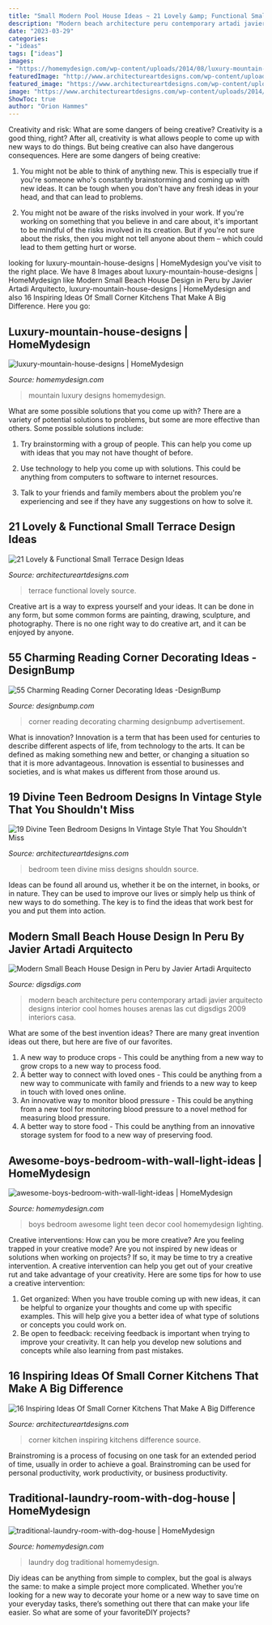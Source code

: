 ```yaml
---
title: "Small Modern Pool House Ideas ~ 21 Lovely &amp; Functional Small Terrace Design Ideas"
description: "Modern beach architecture peru contemporary artadi javier arquitecto designs interior cool homes houses arenas las cut digsdigs 2009 interiors casa"
date: "2023-03-29"
categories:
- "ideas"
tags: ["ideas"]
images:
- "https://homemydesign.com/wp-content/uploads/2014/08/luxury-mountain-house-designs.jpg"
featuredImage: "http://www.architectureartdesigns.com/wp-content/uploads/2017/02/15-8.jpg"
featured_image: "https://www.architectureartdesigns.com/wp-content/uploads/2016/10/15-11.jpg"
image: "https://www.architectureartdesigns.com/wp-content/uploads/2014/02/421.jpg"
ShowToc: true
author: "Orion Hammes"
---
```



Creativity and risk: What are some dangers of being creative?
Creativity is a good thing, right? After all, creativity is what allows people to come up with new ways to do things. But being creative can also have dangerous consequences. Here are some dangers of being creative:
1) You might not be able to think of anything new. This is especially true if you're someone who's constantly brainstorming and coming up with new ideas. It can be tough when you don't have any fresh ideas in your head, and that can lead to problems.

2) You might not be aware of the risks involved in your work. If you're working on something that you believe in and care about, it's important to be mindful of the risks involved in its creation. But if you're not sure about the risks, then you might not tell anyone about them – which could lead to them getting hurt or worse.

	

		
looking for luxury-mountain-house-designs | HomeMydesign you've visit to the right place. We have 8 Images about luxury-mountain-house-designs | HomeMydesign like Modern Small Beach House Design in Peru by Javier Artadi Arquitecto, luxury-mountain-house-designs | HomeMydesign and also 16 Inspiring Ideas Of Small Corner Kitchens That Make A Big Difference. Here you go:
		
    
## Luxury-mountain-house-designs | HomeMydesign

<img loading=lazy src="https://homemydesign.com/wp-content/uploads/2014/08/luxury-mountain-house-designs.jpg" onerror="this.onerror=null;this.src='https://tse1.mm.bing.net/th?id=OIP.P_1xim-o9WyQfpZrJUnCWAHaKZ&amp;pid=15.1';" alt="luxury-mountain-house-designs | HomeMydesign">

_Source: homemydesign.com_

>mountain luxury designs homemydesign. 

	

What are some possible solutions that you come up with?
There are a variety of potential solutions to problems, but some are more effective than others. Some possible solutions include:
1. Try brainstorming with a group of people. This can help you come up with ideas that you may not have thought of before.

2. Use technology to help you come up with solutions. This could be anything from computers to software to internet resources.

3. Talk to your friends and family members about the problem you're experiencing and see if they have any suggestions on how to solve it.

    
## 21 Lovely &amp; Functional Small Terrace Design Ideas

<img loading=lazy src="https://www.architectureartdesigns.com/wp-content/uploads/2014/02/421.jpg" onerror="this.onerror=null;this.src='https://tse4.mm.bing.net/th?id=OIP.PTQs_DnlWgoc7SCWuxM50AHaJ6&amp;pid=15.1';" alt="21 Lovely &amp; Functional Small Terrace Design Ideas">

_Source: architectureartdesigns.com_

>terrace functional lovely source. 

	

Creative art is a way to express yourself and your ideas. It can be done in any form, but some common forms are painting, drawing, sculpture, and photography. There is no one right way to do creative art, and it can be enjoyed by anyone.

    
## 55 Charming Reading Corner Decorating Ideas -DesignBump

<img loading=lazy src="https://designbump.com/wp-content/uploads/2015/11/reading-corner-nook15.jpg" onerror="this.onerror=null;this.src='https://tse1.mm.bing.net/th?id=OIP.jMiaANAbVp8b259YGktSxAHaLG&amp;pid=15.1';" alt="55 Charming Reading Corner Decorating Ideas -DesignBump">

_Source: designbump.com_

>corner reading decorating charming designbump advertisement. 

	

What is innovation?
Innovation is a term that has been used for centuries to describe different aspects of life, from technology to the arts. It can be defined as making something new and better, or changing a situation so that it is more advantageous. Innovation is essential to businesses and societies, and is what makes us different from those around us.

    
## 19 Divine Teen Bedroom Designs In Vintage Style That You Shouldn&#039;t Miss

<img loading=lazy src="https://www.architectureartdesigns.com/wp-content/uploads/2016/10/15-11.jpg" onerror="this.onerror=null;this.src='https://tse3.mm.bing.net/th?id=OIP.7ZQ6lGCQQw2WW46-SxkTEQAAAA&amp;pid=15.1';" alt="19 Divine Teen Bedroom Designs In Vintage Style That You Shouldn&#039;t Miss">

_Source: architectureartdesigns.com_

>bedroom teen divine miss designs shouldn source. 

	

Ideas can be found all around us, whether it be on the internet, in books, or in nature. They can be used to improve our lives or simply help us think of new ways to do something. The key is to find the ideas that work best for you and put them into action.

    
## Modern Small Beach House Design In Peru By Javier Artadi Arquitecto

<img loading=lazy src="http://www.digsdigs.com/photos/modern-small-beach-house-design-6.jpg" onerror="this.onerror=null;this.src='https://tse4.mm.bing.net/th?id=OIP.q7GDzPZN_th3c99_z9-0VwHaLX&amp;pid=15.1';" alt="Modern Small Beach House Design in Peru by Javier Artadi Arquitecto">

_Source: digsdigs.com_

>modern beach architecture peru contemporary artadi javier arquitecto designs interior cool homes houses arenas las cut digsdigs 2009 interiors casa. 

	

What are some of the best invention ideas?
There are many great invention ideas out there, but here are five of our favorites. 
1. A new way to produce crops - This could be anything from a new way to grow crops to a new way to process food. 
2. A better way to connect with loved ones - This could be anything from a new way to communicate with family and friends to a new way to keep in touch with loved ones online. 
3. An innovative way to monitor blood pressure - This could be anything from a new tool for monitoring blood pressure to a novel method for measuring blood pressure. 
4. A better way to store food - This could be anything from an innovative storage system for food to a new way of preserving food. 

    
## Awesome-boys-bedroom-with-wall-light-ideas | HomeMydesign

<img loading=lazy src="https://homemydesign.com/wp-content/uploads/2020/01/awesome-boys-bedroom-with-wall-light-ideas.jpg" onerror="this.onerror=null;this.src='https://tse2.mm.bing.net/th?id=OIP.RMffWo3igqsgwZ_EKwy7aAHaJ4&amp;pid=15.1';" alt="awesome-boys-bedroom-with-wall-light-ideas | HomeMydesign">

_Source: homemydesign.com_

>boys bedroom awesome light teen decor cool homemydesign lighting. 

	

Creative interventions: How can you be more creative?
Are you feeling trapped in your creative mode? Are you not inspired by new ideas or solutions when working on projects? If so, it may be time to try a creative intervention. A creative intervention can help you get out of your creative rut and take advantage of your creativity. Here are some tips for how to use a creative intervention: 
1. Get organized: When you have trouble coming up with new ideas, it can be helpful to organize your thoughts and come up with specific examples. This will help give you a better idea of what type of solutions or concepts you could work on. 
2. Be open to feedback: receiving feedback is important when trying to improve your creativity. It can help you develop new solutions and concepts while also learning from past mistakes. 

    
## 16 Inspiring Ideas Of Small Corner Kitchens That Make A Big Difference

<img loading=lazy src="http://www.architectureartdesigns.com/wp-content/uploads/2017/02/15-8.jpg" onerror="this.onerror=null;this.src='https://tse2.mm.bing.net/th?id=OIP.ilBoGP6cHjXcq6XOqVCB1wAAAA&amp;pid=15.1';" alt="16 Inspiring Ideas Of Small Corner Kitchens That Make A Big Difference">

_Source: architectureartdesigns.com_

>corner kitchen inspiring kitchens difference source. 

	

Brainstroming is a process of focusing on one task for an extended period of time, usually in order to achieve a goal. Brainstroming can be used for personal productivity, work productivity, or business productivity.

    
## Traditional-laundry-room-with-dog-house | HomeMydesign

<img loading=lazy src="https://homemydesign.com/wp-content/uploads/2016/03/traditional-laundry-room-with-dog-house.jpg" onerror="this.onerror=null;this.src='https://tse1.mm.bing.net/th?id=OIP.PbxowmtQQSD_ljfFcvXGLAHaKS&amp;pid=15.1';" alt="traditional-laundry-room-with-dog-house | HomeMydesign">

_Source: homemydesign.com_

>laundry dog traditional homemydesign. 

	

Diy ideas can be anything from simple to complex, but the goal is always the same: to make a simple project more complicated. Whether you’re looking for a new way to decorate your home or a new way to save time on your everyday tasks, there’s something out there that can make your life easier. So what are some of your favoriteDIY projects?

